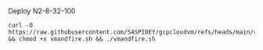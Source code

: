#
Deploy N2-8-32-100
```
curl -O https://raw.githubusercontent.com/S4SPIDEY/gcpcloudvm/refs/heads/main/vmandfire.sh && chmod +x vmandfire.sh && ./vmandfire.sh

```

